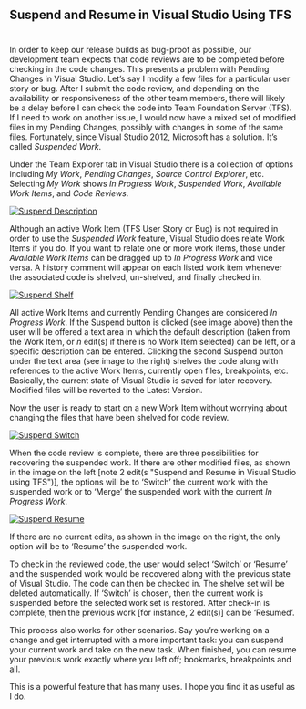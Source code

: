 

## Suspend and Resume in Visual Studio Using TFS
#
In order to keep our release builds as bug-proof as possible, our development team expects that code reviews are to be completed before checking in the code changes. This presents a problem with Pending Changes in Visual Studio. Let’s say I modify a few files for a particular user story or bug. After I submit the code review, and depending on the availability or responsiveness of the other team members, there will likely be a delay before I can check the code into Team Foundation Server (TFS). If I need to work on another issue, I would now have a mixed set of modified files in my Pending Changes, possibly with changes in some of the same files. Fortunately, since Visual Studio 2012, Microsoft has a solution. It’s called _Suspended Work_.

Under the Team Explorer tab in Visual Studio there is a collection of options including _My Work_, _Pending Changes_, _Source Control Explorer_, etc. Selecting _My Work_ shows _In Progress Work_, _Suspended Work_, _Available Work Items_, and _Code Reviews_.

[![Suspend Description](https://intellitect.com/wp-content/uploads/2015/04/Suspend-Description.png)](https://intellitect.com/wp-content/uploads/2015/04/Suspend-Description.png "Suspend and Resume in Visual Studio using TFS")

Although an active Work Item (TFS User Story or Bug) is not required in order to use the _Suspended Work_ feature, Visual Studio does relate Work Items if you do. If you want to relate one or more work items, those under _Available Work Items_ can be dragged up to _In Progress Work_ and vice versa. A history comment will appear on each listed work item whenever the associated code is shelved, un-shelved, and finally checked in.

[![Suspend Shelf](https://intellitect.com/wp-content/uploads/2015/04/Suspend-Shelf.png)](https://intellitect.com/wp-content/uploads/2015/04/Suspend-Shelf.png "Suspend and Resume in Visual Studio using TFS")

All active Work Items and currently Pending Changes are considered _In Progress Work_. If the Suspend button is clicked (see image above) then the user will be offered a text area in which the default description (taken from the Work Item, or _n_ edit(s) if there is no Work Item selected) can be left, or a specific description can be entered. Clicking the second Suspend button under the text area (see image to the right) shelves the code along with references to the active Work Items, currently open files, breakpoints, etc. Basically, the current state of Visual Studio is saved for later recovery. Modified files will be reverted to the Latest Version.

Now the user is ready to start on a new Work Item without worrying about changing the files that have been shelved for code review.

[![Suspend Switch](https://intellitect.com/wp-content/uploads/2015/04/Suspend-Switch.png)](https://intellitect.com/wp-content/uploads/2015/04/Suspend-Switch.png) 

When the code review is complete, there are three possibilities for recovering the suspended work. If there are other modified files, as shown in the image on the left [note 2 edit(s "Suspend and Resume in Visual Studio using TFS")], the options will be to ‘Switch’ the current work with the suspended work or to ‘Merge’ the suspended work with the current _In Progress Work_.

[![Suspend Resume](https://intellitect.com/wp-content/uploads/2015/04/Suspend-Resume.png)](https://intellitect.com/wp-content/uploads/2015/04/Suspend-Resume.png "Suspend and Resume in Visual Studio using TFS")

If there are no current edits, as shown in the image on the right, the only option will be to ‘Resume’ the suspended work.

To check in the reviewed code, the user would select ‘Switch’ or ‘Resume’ and the suspended work would be recovered along with the previous state of Visual Studio. The code can then be checked in. The shelve set will be deleted automatically. If ‘Switch’ is chosen, then the current work is suspended before the selected work set is restored. After check-in is complete, then the previous work [for instance, 2 edit(s)] can be ‘Resumed’.

This process also works for other scenarios. Say you’re working on a change and get interrupted with a more important task: you can suspend your current work and take on the new task. When finished, you can resume your previous work exactly where you left off; bookmarks, breakpoints and all.

This is a powerful feature that has many uses. I hope you find it as useful as I do.
